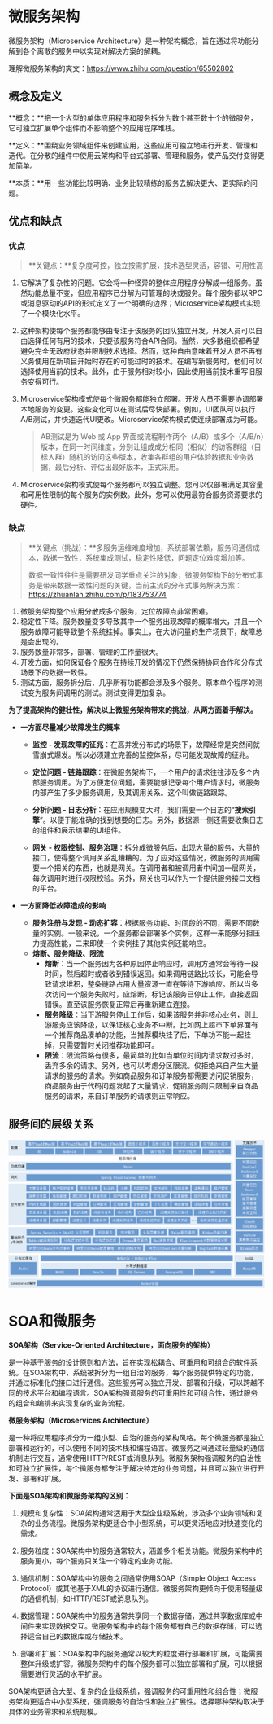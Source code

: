 # 微服务架构

微服务架构（Microservice Architecture）是一种架构概念，旨在通过将功能分解到各个离散的服务中以实现对解决方案的解耦。

理解微服务架构的爽文：https://www.zhihu.com/question/65502802



## 概念及定义

**概念：**把一个大型的单体应用程序和服务拆分为数个甚至数十个的微服务，它可独立扩展单个组件而不影响整个的应用程序堆栈。

**定义：**围绕业务领域组件来创建应用，这些应用可独立地进行开发、管理和迭代。在分散的组件中使用云架构和平台式部署、管理和服务，使产品交付变得更加简单。

**本质：**用一些功能比较明确、业务比较精练的服务去解决更大、更实际的问题。



## 优点和缺点

### 优点

> **关键点：**复杂度可控，独立按需扩展，技术选型灵活，容错、可用性高

1. 它解决了复杂性的问题。它会将一种怪异的整体应用程序分解成一组服务。虽然功能总量不变，但应用程序已分解为可管理的块或服务。每个服务都以RPC或消息驱动的API的形式定义了一个明确的边界；Microservice架构模式实现了一个模块化水平。

2. 这种架构使每个服务都能够由专注于该服务的团队独立开发。开发人员可以自由选择任何有用的技术，只要该服务符合API合同。当然，大多数组织都希望避免完全无政府状态并限制技术选择。然而，这种自由意味着开发人员不再有义务使用在新项目开始时存在的可能过时的技术。在编写新服务时，他们可以选择使用当前的技术。此外，由于服务相对较小，因此使用当前技术重写旧服务变得可行。

3. Microservice架构模式使每个微服务都能独立部署。开发人员不需要协调部署本地服务的变更。这些变化可以在测试后尽快部署。例如，UI团队可以执行A/B测试，并快速迭代UI更改。Microservice架构模式使连续部署成为可能。

   > AB测试是为 Web 或 App 界面或流程制作两个（A/B）或多个（A/B/n）版本，在同一时间维度，分别让组成成分相同（相似）的访客群组（目标人群）随机的访问这些版本，收集各群组的用户体验数据和业务数据，最后分析、评估出最好版本，正式采用。

4. Microservice架构模式使每个服务都可以独立调整。您可以仅部署满足其容量和可用性限制的每个服务的实例数。此外，您可以使用最符合服务资源要求的硬件。



### 缺点

> **关键点（挑战）：**多服务运维难度增加，系统部署依赖，服务间通信成本，数据一致性，系统集成测试，稳定性降低，问题定位难度增加等。
>
> 数据一致性往往是需要研发同学重点关注的对象，微服务架构下的分布式事务是带来数据一致性问题的关键，当前主流的分布式事务解决方案：https://zhuanlan.zhihu.com/p/183753774

1. 微服务架构整个应用分散成多个服务，定位故障点非常困难。
2. 稳定性下降。服务数量变多导致其中一个服务出现故障的概率增大，并且一个服务故障可能导致整个系统挂掉。事实上，在大访问量的生产场景下，故障总是会出现的。
3. 服务数量非常多，部署、管理的工作量很大。
4. 开发方面，如何保证各个服务在持续开发的情况下仍然保持协同合作和分布式场景下的数据一致性。
5. 测试方面，服务拆分后，几乎所有功能都会涉及多个服务。原本单个程序的测试变为服务间调用的测试。测试变得更加复杂。



**为了提高架构的健壮性，解决以上微服务架构带来的挑战，从两方面着手解决。**

- **一方面尽量减少故障发生的概率**

  - **监控 - 发现故障的征兆**：在高并发分布式的场景下，故障经常是突然间就雪崩式爆发。所以必须建立完善的监控体系，尽可能发现故障的征兆。

  - **定位问题 - 链路跟踪**：在微服务架构下，一个用户的请求往往涉及多个内部服务调用。为了方便定位问题，需要能够记录每个用户请求时，微服务内部产生了多少服务调用，及其调用关系。这个叫做链路跟踪。

  - **分析问题 - 日志分析**：在应用规模变大时，我们需要一个日志的“**搜索引擎**”。以便于能准确的找到想要的日志。另外，数据源一侧还需要收集日志的组件和展示结果的UI组件。

  - **网关 - 权限控制、服务治理**：拆分成微服务后，出现大量的服务，大量的接口，使得整个调用关系乱糟糟的。为了应对这些情况，微服务的调用需要一个把关的东西，也就是网关。在调用者和被调用者中间加一层网关，每次调用时进行权限校验。另外，网关也可以作为一个提供服务接口文档的平台。

    

- **一方面降低故障造成的影响**

  - **服务注册与发现 - 动态扩容**：根据服务功能、时间段的不同，需要不同数量的实例。一般来说，一个服务都会部署多个实例，这样一来能够分担压力提高性能，二来即使一个实例挂了其他实例还能响应。
  - **熔断、服务降级、限流**
    - **熔断**：当一个服务因为各种原因停止响应时，调用方通常会等待一段时间，然后超时或者收到错误返回。如果调用链路比较长，可能会导致请求堆积，整条链路占用大量资源一直在等待下游响应。所以当多次访问一个服务失败时，应熔断，标记该服务已停止工作，直接返回错误。直至该服务恢复正常后再重新建立连接。
    - **服务降级**：当下游服务停止工作后，如果该服务并非核心业务，则上游服务应该降级，以保证核心业务不中断。比如网上超市下单界面有一个推荐商品凑单的功能，当推荐模块挂了后，下单功不能一起挂掉，只需要暂时关闭推荐功能即可。
    - **限流**：限流策略有很多，最简单的比如当单位时间内请求数过多时，丢弃多余的请求。另外，也可以考虑分区限流。仅拒绝来自产生大量请求的服务的请求。例如商品服务和订单服务都需要访问促销服务，商品服务由于代码问题发起了大量请求，促销服务则只限制来自商品服务的请求，来自订单服务的请求则正常响应。



## 服务间的层级关系

<img src="images/microserver_framework.png">





# SOA和微服务

**SOA架构（Service-Oriented Architecture，面向服务的架构）**

是一种基于服务的设计原则和方法，旨在实现松耦合、可重用和可组合的软件系统。在SOA架构中，系统被拆分为一组自治的服务，每个服务提供特定的功能，并通过标准化的接口进行通信。这些服务可以独立开发、部署和升级，可以跨越不同的技术平台和编程语言。SOA架构强调服务的可重用性和可组合性，通过服务的组合和编排来实现复杂的业务流程。



**微服务架构（Microservices Architecture）**

是一种将应用程序拆分为一组小型、自治的服务的架构风格。每个微服务都是独立部署和运行的，可以使用不同的技术栈和编程语言。微服务之间通过轻量级的通信机制进行交互，通常使用HTTP/REST或消息队列。微服务架构强调服务的自治性和可独立扩展性，每个微服务都专注于解决特定的业务问题，并且可以独立进行开发、部署和扩展。



**下面是SOA架构和微服务架构的区别：**

1. 规模和复杂性：SOA架构通常适用于大型企业级系统，涉及多个业务领域和复杂的业务流程。微服务架构更适合中小型系统，可以更灵活地应对快速变化的需求。

2. 服务粒度：SOA架构中的服务通常较大，涵盖多个相关功能。微服务架构中的服务更小，每个服务只关注一个特定的业务功能。

3. 通信机制：SOA架构中的服务之间通常使用SOAP（Simple Object Access Protocol）或其他基于XML的协议进行通信。微服务架构更倾向于使用轻量级的通信机制，如HTTP/REST或消息队列。

4. 数据管理：SOA架构中的服务通常共享同一个数据存储，通过共享数据库或中间件来实现数据交互。微服务架构中的每个服务都有自己的数据存储，可以选择适合自己的数据库或存储技术。

5. 部署和扩展：SOA架构中的服务通常以较大的粒度进行部署和扩展，可能需要整体升级或扩容。微服务架构中的每个服务都可以独立部署和扩展，可以根据需要进行灵活的水平扩展。

SOA架构更适合大型、复杂的企业级系统，强调服务的可重用性和组合性；微服务架构更适合中小型系统，强调服务的自治性和独立扩展性。选择哪种架构取决于具体的业务需求和系统规模。
